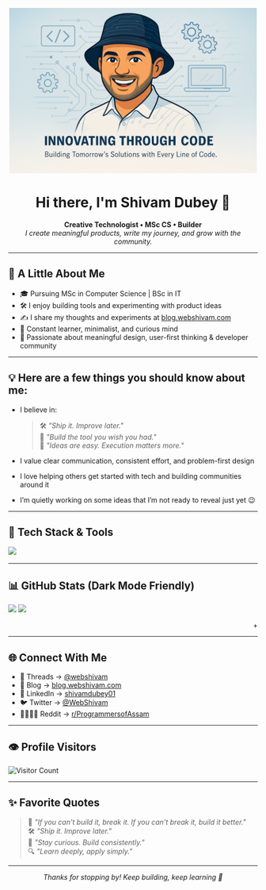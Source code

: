 <!-- Banner -->
<p align="center">
  <img src="https://raw.githubusercontent.com/WebShivam/WebShivam/main/assets/banner.png" alt="Shivam Dubey Banner" style="max-width: 500px; height: 25;  width: 100%; ">
</p>

<h1 align="center">Hi there, I'm Shivam Dubey 👋</h1>

<p align="center">
  <b>Creative Technologist • MSc CS • Builder</b><br>
  <i>I create meaningful products, write my journey, and grow with the community.</i>
</p>

---

## 🧠 A Little About Me

- 🎓 Pursuing MSc in Computer Science | BSc in IT  
- 🛠️ I enjoy building tools and experimenting with product ideas  
- ✍️ I share my thoughts and experiments at [blog.webshivam.com](https://blog.webshivam.com)  
- 🌱 Constant learner, minimalist, and curious mind  
- 🧩 Passionate about meaningful design, user-first thinking & developer community  

---

## 💡 Here are a few things you should know about me:

- I believe in:  
  > 🛠️ *"Ship it. Improve later."*  
  > 🧭 *"Build the tool you wish you had."*  
  > 🚀 *"Ideas are easy. Execution matters more."*

- I value clear communication, consistent effort, and problem-first design  
- I love helping others get started with tech and building communities around it  
- I’m quietly working on some ideas that I’m not ready to reveal just yet 😉

---

## 🧰 Tech Stack & Tools

<p>
  <img src="https://skillicons.dev/icons?i=python,js,php,html,css,git,figma,vscode,linux,mysql" height="35" />
</p>

---

## 📊 GitHub Stats (Dark Mode Friendly)

<p align="left">
  <img src="https://github-readme-stats.vercel.app/api/top-langs/?username=WebShivam&layout=compact&theme=tokyonight&hide_border=true" width="47%" />
  <img src="https://streak-stats.demolab.com?user=WebShivam&theme=tokyonight&hide_border=true" width="47%" />
</p>

<p align="right">
+
</p>

---

## 🌐 Connect With Me

- 🧵 Threads → [@webshivam](https://www.threads.net/@web_shivam)  
- 📝 Blog → [blog.webshivam.com](https://blog.webshivam.com)  
- 💼 LinkedIn → [shivamdubey01](https://linkedin.com/in/shivamdubey01)  
- 🐦 Twitter → [@WebShivam](https://twitter.com/web_shivam)  
- 👨‍👩‍👧‍👦 Reddit → [r/ProgrammersofAssam](https://www.reddit.com/r/ProgrammersofAssam)

---

## 👁️ Profile Visitors

<p align="left">
  <img src="https://komarev.com/ghpvc/?username=WebShivam&style=flat-square&color=brightgreen" alt="Visitor Count"/>
</p>

---

## ✨ Favorite Quotes

> 💬 *"If you can’t build it, break it. If you can’t break it, build it better."*  
> 🛠️ *"Ship it. Improve later."*  
> 🌱 *"Stay curious. Build consistently."*  
> 🔍 *"Learn deeply, apply simply."*

---

<p align="center"><i>Thanks for stopping by! Keep building, keep learning 🚀</i></p>

